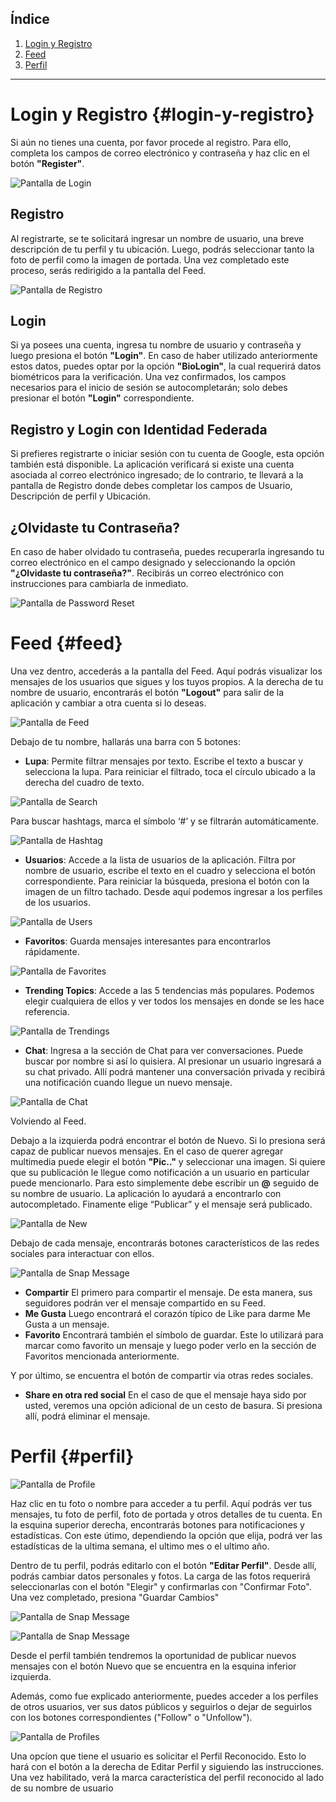 ## Índice

1. [Login y Registro](#login-y-registro)
2. [Feed](#feed)
3. [Perfil](#perfil)

---

# Login y Registro {#login-y-registro}

Si aún no tienes una cuenta, por favor procede al registro. Para ello, completa los campos de correo electrónico y contraseña y haz clic en el botón **"Register"**.

![Pantalla de Login](login.jpeg)

## Registro

Al registrarte, se te solicitará ingresar un nombre de usuario, una breve descripción de tu perfil y tu ubicación. Luego, podrás seleccionar tanto la foto de perfil como la imagen de portada. Una vez completado este proceso, serás redirigido a la pantalla del Feed.

![Pantalla de  Registro](register.jpeg)

## Login 

Si ya posees una cuenta, ingresa tu nombre de usuario y contraseña y luego presiona el botón **"Login"**. En caso de haber utilizado anteriormente estos datos, puedes optar por la opción **"BioLogin"**, la cual requerirá datos biométricos para la verificación. Una vez confirmados, los campos necesarios para el inicio de sesión se autocompletarán; solo debes presionar el botón **"Login"** correspondiente.

## Registro y Login con Identidad Federada

Si prefieres registrarte o iniciar sesión con tu cuenta de Google, esta opción también está disponible. La aplicación verificará si existe una cuenta asociada al correo electrónico ingresado; de lo contrario, te llevará a la pantalla de Registro donde debes completar los campos de Usuario, Descripción de perfil y Ubicación.

## ¿Olvidaste tu Contraseña?

En caso de haber olvidado tu contraseña, puedes recuperarla ingresando tu correo electrónico en el campo designado y seleccionando la opción **"¿Olvidaste tu contraseña?"**. Recibirás un correo electrónico con instrucciones para cambiarla de inmediato.

![Pantalla de  Password Reset](resetPassword.jpeg)


# Feed {#feed}

Una vez dentro, accederás a la pantalla del Feed. Aquí podrás visualizar los mensajes de los usuarios que sigues y los tuyos propios. A la derecha de tu nombre de usuario, encontrarás el botón **"Logout"** para salir de la aplicación y cambiar a otra cuenta si lo deseas.

![Pantalla de  Feed](feed.jpeg)

Debajo de tu nombre, hallarás una barra con 5 botones:

- **Lupa**: Permite filtrar mensajes por texto. Escribe el texto a buscar y selecciona la lupa. Para reiniciar el filtrado, toca el círculo ubicado a la derecha del cuadro de texto. 

![Pantalla de  Search](search.jpeg)

Para buscar hashtags, marca el símbolo ‘#’ y se filtrarán automáticamente.

![Pantalla de  Hashtag](hashtag.jpeg)


- **Usuarios**: Accede a la lista de usuarios de la aplicación.  Filtra por nombre de usuario, escribe el texto en el cuadro y selecciona el botón correspondiente. Para reiniciar la búsqueda, presiona el botón con la imagen de un filtro tachado. Desde aquí podemos ingresar a los perfiles de los usuarios.

![Pantalla de  Users](users.jpeg)

- **Favoritos**: Guarda mensajes interesantes para encontrarlos rápidamente.

![Pantalla de  Favorites](favs.jpeg)

- **Trending Topics**: Accede a las 5 tendencias más populares. Podemos elegir cualquiera de ellos y ver todos los mensajes en donde se les hace referencia.

![Pantalla de  Trendings](trending.jpeg)

- **Chat**: Ingresa a la sección de Chat para ver conversaciones. Puede buscar por nombre si así lo quisiera. Al presionar un usuario ingresará a su chat privado. Allí podrá mantener una conversación privada y recibirá una notificación cuando llegue un nuevo mensaje.

![Pantalla de  Chat](chat.jpeg)

Volviendo al Feed. 

Debajo a la izquierda podrá encontrar el botón de Nuevo. Si lo presiona será capaz de publicar nuevos mensajes. En el caso de querer agregar multimedia puede elegir el botón **"Pic.."** y seleccionar una imagen. Si quiere que su publicación le llegue como notificación a un usuario en particular puede mencionarlo. Para esto simplemente debe escribir un **@** seguido de su nombre de usuario. La aplicación lo ayudará a encontrarlo con autocompletado. Finamente elige “Publicar” y el mensaje será publicado. 

![Pantalla de  New](new.jpeg)

Debajo de cada mensaje, encontrarás botones característicos de las redes sociales para interactuar con ellos.

![Pantalla de  Snap Message](snapmsg.jpeg)

- **Compartir**	El primero para compartir el mensaje. De esta manera, sus seguidores podrán ver el mensaje compartido en su Feed.
- **Me Gusta** Luego encontrará el corazón típico de Like para darme Me Gusta a un mensaje.
- **Favorito**	Encontrará también el símbolo de guardar. Este lo utilizará para marcar como favorito un mensaje y luego poder verlo en la sección de Favoritos mencionada anteriormente.

Y por último, se encuentra el botón de compartir via otras redes sociales.
- **Share en otra red social**	En el caso de que el mensaje haya sido por usted, veremos una opción adicional de un cesto de basura. Si presiona allí, podrá eliminar el mensaje.



# Perfil {#perfil}

![Pantalla de  Profile](profile.jpeg)

Haz clic en tu foto o nombre para acceder a tu perfil. Aquí podrás ver tus mensajes, tu foto de perfil, foto de portada y otros detalles de tu cuenta. En la esquina superior derecha, encontrarás botones para notificaciones y estadísticas. Con este útimo, dependiendo la opción que elija, podrá ver las estadísticas de la ultima semana, el ultimo mes o el ultimo año.



Dentro de tu perfil, podrás editarlo con el botón **"Editar Perfil"**. Desde allí, podrás cambiar datos personales y fotos.  La carga de las fotos requerirá seleccionarlas con el botón "Elegir" y confirmarlas con "Confirmar Foto". Una vez completado, presiona "Guardar Cambios"

![Pantalla de  Snap Message](editProfile.jpeg)

![Pantalla de  Snap Message](confirmPhoto.jpeg)

Desde el perfil también tendremos la oportunidad de publicar nuevos mensajes con el botón Nuevo que se encuentra en la esquina inferior izquierda.

Además, como fue explicado anteriormente, puedes acceder a los perfiles de otros usuarios, ver sus datos públicos y seguirlos o dejar de seguirlos con los botones correspondientes ("Follow" o "Unfollow").

![Pantalla de  Profiles](userProfile.jpeg)


Una opcíon que tiene el usuario es solicitar el Perfil Reconocido. Esto lo hará con el botón a la derecha de Editar Perfil y siguiendo las instrucciones. Una vez habilitado, verá la marca característica del perfil reconocido al lado de su nombre de usuario